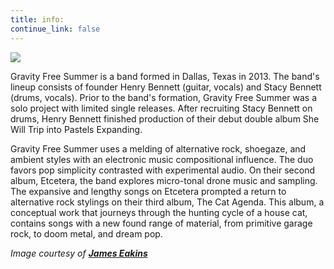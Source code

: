 ```yaml
---
title: info:
continue_link: false
---
```


![](/images/bandphoto.jpg?cropResize=500,500)  

Gravity Free Summer is a band formed in Dallas, Texas in 2013. The band's lineup consists of founder Henry Bennett (guitar, vocals) and Stacy Bennett (drums, vocals). Prior to the band's formation, Gravity Free Summer was a solo project with limited single releases. After recruiting Stacy Bennett on drums, Henry Bennett finished production of their debut double album She Will Trip into Pastels Expanding.

Gravity Free Summer uses a melding of alternative rock, shoegaze, and ambient styles with an electronic music compositional influence. The duo favors pop simplicity contrasted with experimental audio. On their second album, Etcetera, the band explores micro-tonal drone music and sampling. The expansive and lengthy songs on Etcetera prompted a return to alternative rock stylings on their third album, The Cat Agenda. This album, a conceptual work that journeys through the hunting cycle of a house cat, contains songs with a new found range of material, from primitive garage rock, to doom metal, and dream pop.

_Image courtesy of **[James Eakins](https://www.flickr.com/photos/broaddaylight/)**_
